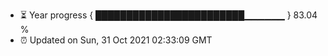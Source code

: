 - ⏳ Year progress { ████████████████████████▁▁▁▁▁▁ } 83.04 %
- ⏰ Updated on Sun, 31 Oct 2021 02:33:09 GMT

